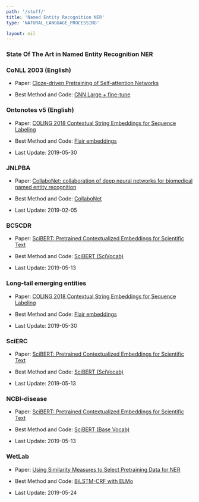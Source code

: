 ```yaml
---
path: '/stuff/'
title: 'Named Entity Recognition NER'
type: 'NATURAL_LANGUAGE_PROCESSING'

layout: nil
---
```


### State Of The Art in Named Entity Recognition NER  

### CoNLL 2003 (English)

* Paper: [ Cloze-driven Pretraining of Self-attention Networks](https://arxiv.org/pdf/1903.07785v1.pdf)

* Best Method and Code: [CNN Large + fine-tune]()

### Ontonotes v5 (English)

* Paper: [COLING 2018 Contextual String Embeddings for Sequence Labeling](http://aclweb.org/anthology/C18-1139)

* Best Method and Code: [Flair embeddings](https://github.com/zalandoresearch/flair)

* Last Update: 2019-05-30

### JNLPBA

* Paper: [ CollaboNet: collaboration of deep neural networks for biomedical named entity recognition](https://arxiv.org/pdf/1809.07950v1.pdf)

* Best Method and Code: [CollaboNet](https://github.com/wonjininfo/CollaboNet)

* Last Update: 2019-02-05

### BC5CDR

* Paper: [ SciBERT: Pretrained Contextualized Embeddings for Scientific Text](https://arxiv.org/pdf/1903.10676v1.pdf)

* Best Method and Code: [SciBERT (SciVocab)](https://github.com/allenai/scibert)

* Last Update: 2019-05-13

### Long-tail emerging entities

* Paper: [COLING 2018 Contextual String Embeddings for Sequence Labeling](http://aclweb.org/anthology/C18-1139)

* Best Method and Code: [Flair embeddings](https://github.com/zalandoresearch/flair)

* Last Update: 2019-05-30

### SciERC

* Paper: [ SciBERT: Pretrained Contextualized Embeddings for Scientific Text](https://arxiv.org/pdf/1903.10676v1.pdf)

* Best Method and Code: [SciBERT (SciVocab)](https://github.com/allenai/scibert)

* Last Update: 2019-05-13

### NCBI-disease

* Paper: [ SciBERT: Pretrained Contextualized Embeddings for Scientific Text](https://arxiv.org/pdf/1903.10676v1.pdf)

* Best Method and Code: [SciBERT (Base Vocab)](https://github.com/allenai/scibert)

* Last Update: 2019-05-13

### WetLab

* Paper: [ Using Similarity Measures to Select Pretraining Data for NER](https://arxiv.org/pdf/1904.00585v2.pdf)

* Best Method and Code: [BiLSTM-CRF with ELMo](https://github.com/daixiangau/naacl2019-select-pretraining-data-for-ner)

* Last Update: 2019-05-24

